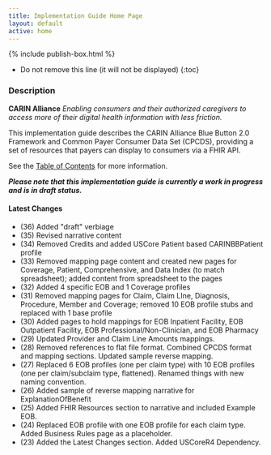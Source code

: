 ```yaml
---
title: Implementation Guide Home Page
layout: default
active: home
---
```


{% include publish-box.html %}

<!-- { :.no_toc } -->

<!-- TOC  the css styling for this is \pages\assets\css\project.css under 'markdown-toc'-->

* Do not remove this line (it will not be displayed)
{:toc}

<!-- end TOC -->

### Description

 **CARIN Alliance** 
*Enabling consumers and their authorized caregivers to access more of their digital health information with less friction.*

This implementation guide describes the CARIN Alliance Blue Button 2.0 Framework and Common Payer Consumer Data Set (CPCDS), providing a set of resources that payers can display to consumers via a FHIR API.

See the [Table of Contents](toc.html) for more information.

***Please note that this implementation guide is currently a work in progress and is in draft status.***



#### Latest Changes
- (36) Added "draft" verbiage
- (35) Revised narrative content
- (34) Removed Credits and added USCore Patient based CARINBBPatient profile
- (33) Removed mapping page content and created new pages for Coverage, Patient, Comprehensive, and Data Index (to match spreadsheet); added content from spreadsheet to the pages
- (32) Added 4 specific EOB and 1 Coverage profiles
- (31) Removed mapping pages for Claim, Claim LIne, Diagnosis, Procedure, Member and Coverage; removed 10 EOB profile stubs and replaced with 1 base profile
- (30) Added pages to hold mappings for EOB Inpatient Facility, EOB Outpatient Facility, EOB Professional/Non-Clinician, and EOB Pharmacy
- (29) Updated Provider and Claim Line Amounts mappings.
- (28) Removed references to flat file format.  Combined CPCDS format and mapping sections. Updated sample reverse mapping.
- (27) Replaced 6 EOB profiles (one per claim type) with 10 EOB profiles (one per claim/subclaim type, flattened). Renamed things with new naming convention.
- (26) Added sample of reverse mapping narrative for ExplanationOfBenefit
- (25) Added FHIR Resources section to narrative and included Example EOB.
- (24) Replaced EOB profile with one EOB profile for each claim type. Added Business Rules page as a placeholder.
- (23) Added the Latest Changes section. Added USCoreR4 Dependency.






